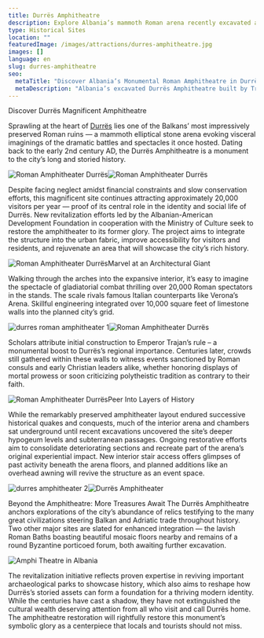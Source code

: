 ```yaml
---
title: Durrës Amphitheatre
description: Explore Albania’s mammoth Roman arena recently excavated after enduring medieval plunders, quakes and conquests to showcase remarkably preserved chambers soon hosting performances again inside one of Adriatic’s most commanding ruins.
type: Historical Sites
location: ""
featuredImage: /images/attractions/durres-amphitheatre.jpg
images: []
language: en
slug: durres-amphitheatre
seo:
  metaTitle: "Discover Albania’s Monumental Roman Amphitheatre in Durrës"
  metaDescription: "Albania’s excavated Durrës Amphitheatre built by Trajan in 100 AD nears restored potential hosting concerts again within its elliptical coliseum ruins."
---
```


Discover Durrës Magnificent Amphitheatre

Sprawling at the heart of [Durrës](https://albaniavisit.com/destinations/durres/) lies one of the Balkans’ most impressively preserved Roman ruins — a mammoth elliptical stone arena evoking visceral imaginings of the dramatic battles and spectacles it once hosted. Dating back to the early 2nd century AD, the Durrës Amphitheatre is a monument to the city’s long and storied history.

![Roman Amphitheater Durrës](/images/attractions/Durres-Amphiteater-Albania.jpg)![Roman Amphitheater Durrës](/images/attractions/Amphitheater-Durres.jpg)

Despite facing neglect amidst financial constraints and slow conservation efforts, this magnificent site continues attracting approximately 20,000 visitors per year — proof of its central role in the identity and social life of Durrës. New revitalization efforts led by the Albanian-American Development Foundation in cooperation with the Ministry of Culture seek to restore the amphitheater to its former glory. The project aims to integrate the structure into the urban fabric, improve accessibility for visitors and residents, and rejuvenate an area that will showcase the city’s rich history.

![Roman Amphitheater Durrës](/images/posts/Durres-Amiphitheater.jpg)Marvel at an Architectural Giant

Walking through the arches into the expansive interior, it’s easy to imagine the spectacle of gladiatorial combat thrilling over 20,000 Roman spectators in the stands. The scale rivals famous Italian counterparts like Verona’s Arena. Skillful engineering integrated over 10,000 square feet of limestone walls into the planned city’s grid.

![durres roman amphitheater 1](/images/attractions/durres-roman-amphitheater-1.jpg)![Roman Amphitheater Durrës](/images/attractions/Amphitheatre_of_durres_albania.jpg)

Scholars attribute initial construction to Emperor Trajan’s rule – a monumental boost to Durrës’s regional importance. Centuries later, crowds still gathered within these walls to witness events sanctioned by Roman consuls and early Christian leaders alike, whether honoring displays of mortal prowess or soon criticizing polytheistic tradition as contrary to their faith.

![Roman Amphitheater Durrës](/images/attractions/Amphitheater-in-Durres.jpg)Peer Into Layers of History

While the remarkably preserved amphitheater layout endured successive historical quakes and conquests, much of the interior arena and chambers sat underground until recent excavations uncovered the site’s deeper hypogeum levels and subterranean passages. Ongoing restorative efforts aim to consolidate deteriorating sections and recreate part of the arena’s original experiential impact. New interior stair access offers glimpses of past activity beneath the arena floors, and planned additions like an overhead awning will revive the structure as an event space.

![durres amphitheater 2](/images/attractions/durres-amphitheater-2.jpg)![Durrës Amphitheater](/images/destinations/Durres-Amphitheater.jpeg)

Beyond the Amphitheatre: More Treasures Await The Durrës Amphitheatre anchors explorations of the city’s abundance of relics testifying to the many great civilizations steering Balkan and Adriatic trade throughout history. Two other major sites are slated for enhanced integration — the lavish Roman Baths boasting beautiful mosaic floors nearby and remains of a round Byzantine porticoed forum, both awaiting further excavation.

![Amphi Theatre in Albania](/images/destinations/Amphitheatre-Durres-Albania-.jpeg)

The revitalization initiative reflects proven expertise in reviving important archaeological parks to showcase history, which also aims to reshape how Durrës’s storied assets can form a foundation for a thriving modern identity. While the centuries have cast a shadow, they have not extinguished the cultural wealth deserving attention from all who visit and call Durrës home. The amphitheatre restoration will rightfully restore this monument’s symbolic glory as a centerpiece that locals and tourists should not miss.


